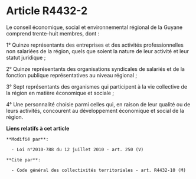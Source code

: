 # Article R4432-2

Le    conseil économique, social et environnemental régional de la Guyane comprend trente-huit membres, dont : 

1° Quinze représentants des entreprises et des activités professionnelles non salariées de la région, quels que soient la
nature de leur activité et leur statut juridique ; 

2° Quinze représentants des organisations syndicales de salariés et de la fonction publique représentatives au niveau
régional ; 

3° Sept représentants des organismes qui participent à la vie collective de la région en matière économique et sociale ; 

4° Une personnalité choisie parmi celles qui, en raison de leur qualité ou de leurs activités, concourent au développement
économique et social de la région.

**Liens relatifs à cet article**

	**Modifié par**:

	  - Loi n°2010-788 du 12 juillet 2010 - art. 250 (V)

	**Cité par**:

	  - Code général des collectivités territoriales - art. R4432-10 (M)
